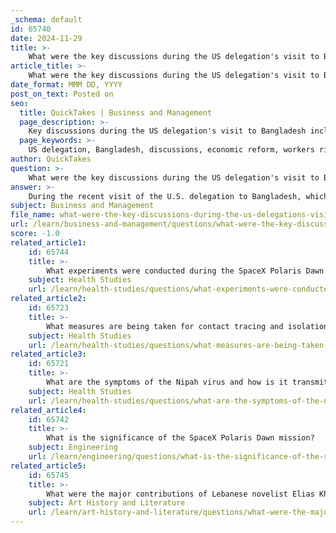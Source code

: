 ```yaml
---
_schema: default
id: 65740
date: 2024-11-29
title: >-
    What were the key discussions during the US delegation's visit to Bangladesh?
article_title: >-
    What were the key discussions during the US delegation's visit to Bangladesh?
date_format: MMM DD, YYYY
post_on_text: Posted on
seo:
  title: QuickTakes | Business and Management
  page_description: >-
    Key discussions during the US delegation's visit to Bangladesh included economic reform, workers' rights, financial sector challenges, counterterrorism, and democratic reforms, emphasizing the importance of US-Bangladesh relations.
  page_keywords: >-
    US delegation, Bangladesh, discussions, economic reform, workers rights, financial sector, bilateral relations, counterterrorism, democratic reforms, Rohingya crisis, inclusive economic growth, Indo-Pacific, US commitment
author: QuickTakes
question: >-
    What were the key discussions during the US delegation's visit to Bangladesh?
answer: >-
    During the recent visit of the U.S. delegation to Bangladesh, which concluded on November 26, 2024, several key discussions took place that highlighted the United States' commitment to supporting Bangladesh's economy, democracy, and workers' rights. The delegation was led by State Department Special Representative Kelly M. Fay Rodríguez and Department of Labor Deputy Undersecretary Thea Lee.\n\nA central focus of the discussions was on Bangladesh's financial sector, which is in urgent need of reforms. The U.S. delegation engaged with Dr. Salehuddin Ahmed, the Adviser to the interim government on finance and commerce, to explore strategies for economic reform and measures to recover assets that have been siphoned off abroad.\n\nAdditionally, the delegation held meetings with Bangladesh's new Foreign Secretary, Md Jashim Uddin, where they discussed enhancing bilateral relations. Key areas of focus included economic collaboration, counterterrorism efforts, democratic reforms, and responses to the ongoing Rohingya crisis.\n\nThe visit also included a significant meeting with the head of Bangladesh's interim government, Nobel laureate Muhammad Yunus, where the U.S. reaffirmed its dedication to fostering inclusive economic growth. This visit is part of a broader recognition of Bangladesh as a vital regional partner in the Indo-Pacific, especially following increased U.S. attention to the region.\n\nOverall, the discussions during the U.S. delegation's visit underscored the importance of strengthening ties between the United States and Bangladesh across various sectors, including economic development and security cooperation.
subject: Business and Management
file_name: what-were-the-key-discussions-during-the-us-delegations-visit-to-bangladesh.md
url: /learn/business-and-management/questions/what-were-the-key-discussions-during-the-us-delegations-visit-to-bangladesh
score: -1.0
related_article1:
    id: 65744
    title: >-
        What experiments were conducted during the SpaceX Polaris Dawn mission?
    subject: Health Studies
    url: /learn/health-studies/questions/what-experiments-were-conducted-during-the-spacex-polaris-dawn-mission
related_article2:
    id: 65723
    title: >-
        What measures are being taken for contact tracing and isolation in Kerala?
    subject: Health Studies
    url: /learn/health-studies/questions/what-measures-are-being-taken-for-contact-tracing-and-isolation-in-kerala
related_article3:
    id: 65721
    title: >-
        What are the symptoms of the Nipah virus and how is it transmitted?
    subject: Health Studies
    url: /learn/health-studies/questions/what-are-the-symptoms-of-the-nipah-virus-and-how-is-it-transmitted
related_article4:
    id: 65742
    title: >-
        What is the significance of the SpaceX Polaris Dawn mission?
    subject: Engineering
    url: /learn/engineering/questions/what-is-the-significance-of-the-spacex-polaris-dawn-mission
related_article5:
    id: 65745
    title: >-
        What were the major contributions of Lebanese novelist Elias Khoury to literature?
    subject: Art History and Literature
    url: /learn/art-history-and-literature/questions/what-were-the-major-contributions-of-lebanese-novelist-elias-khoury-to-literature
---
```


&nbsp;